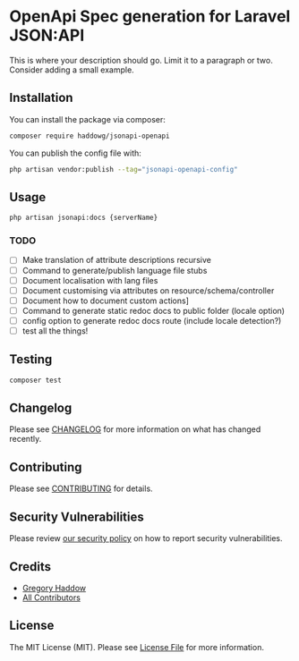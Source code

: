 # OpenApi Spec generation for Laravel JSON:API

This is where your description should go. Limit it to a paragraph or two. Consider adding a small example.

## Installation

You can install the package via composer:

```bash
composer require haddowg/jsonapi-openapi
```

You can publish the config file with:

```bash
php artisan vendor:publish --tag="jsonapi-openapi-config"
```

## Usage

```bash
php artisan jsonapi:docs {serverName}
```

### TODO

- [ ] Make translation of attribute descriptions recursive
- [ ] Command to generate/publish language file stubs
- [ ] Document localisation with lang files
- [ ] Document customising via attributes on resource/schema/controller
- [ ] Document how to document custom actions]
- [ ] Command to generate static redoc docs to public folder (locale option)
- [ ] config option to generate redoc docs route (include locale detection?)
- [ ] test all the things!

## Testing

```bash
composer test
```

## Changelog

Please see [CHANGELOG](CHANGELOG.md) for more information on what has changed recently.

## Contributing

Please see [CONTRIBUTING](CONTRIBUTING.md) for details.

## Security Vulnerabilities

Please review [our security policy](../../security/policy) on how to report security vulnerabilities.

## Credits

- [Gregory Haddow](https://github.com/haddowg)
- [All Contributors](../../contributors)

## License

The MIT License (MIT). Please see [License File](LICENSE.md) for more information.
